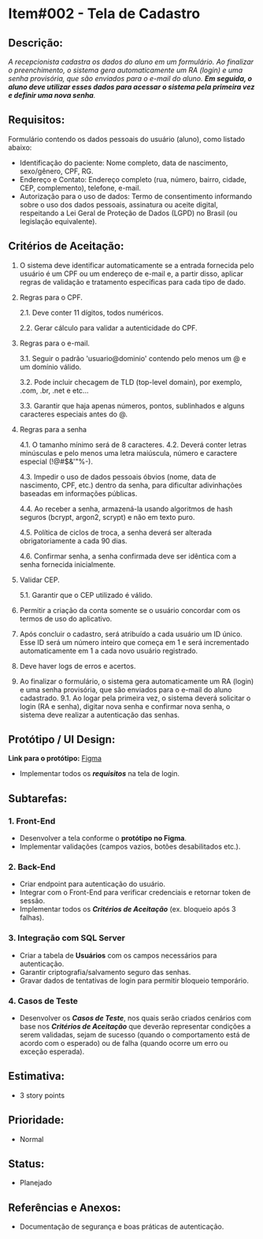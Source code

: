 # Item#002 - Tela de Cadastro

## **Descrição:**  
*A recepcionista cadastra os dados do aluno em um formulário. Ao finalizar o preenchimento, o sistema gera automaticamente um RA (login) e uma senha provisória, que são enviados para o e-mail do aluno. ***Em seguida, o aluno deve utilizar esses dados para acessar o sistema pela primeira vez e definir uma nova senha***.*  

## **Requisitos:**
Formulário contendo os dados pessoais do usuário (aluno), como listado abaixo:
- Identificação do paciente: Nome completo, data de nascimento, sexo/gênero, CPF, RG.
- Endereço e Contato: Endereço completo (rua, número, bairro, cidade, CEP, complemento), telefone, e-mail.
- Autorização para o uso de dados: Termo de consentimento informando sobre o uso dos dados pessoais, assinatura ou aceite digital, respeitando a Lei Geral de Proteção de Dados (LGPD) no Brasil (ou legislação equivalente).

## **Critérios de Aceitação:**
1. O sistema deve identificar automaticamente se a entrada fornecida pelo usuário é um CPF ou um endereço de e-mail e, a partir disso, aplicar regras de validação e tratamento específicas para cada tipo de dado.
2. Regras para o CPF.
   
    2.1. Deve conter 11 dígitos, todos numéricos.
   
    2.2. Gerar cálculo para validar a autenticidade do CPF.

3. Regras para o e-mail.		
   
    3.1. Seguir o padrão 'usuario@dominio' contendo pelo menos um @ e um domínio válido.
   
    3.2. Pode incluir checagem de TLD (top-level domain), por exemplo, .com, .br, .net e etc...
   
    3.3. Garantir que haja apenas números, pontos, sublinhados e alguns caracteres especiais antes do @.

4. Regras para a senha
   
    4.1. O tamanho mínimo será de 8 caracteres.
    4.2. Deverá conter letras minúsculas e pelo menos uma letra maiúscula, número e caractere especial (!@#$&'"%-).
   
    4.3. Impedir o uso de dados pessoais óbvios (nome, data de nascimento, CPF, etc.) dentro da senha, para dificultar adivinhações baseadas em informações públicas.
   
    4.4. Ao receber a senha, armazená-la usando algoritmos de hash seguros (bcrypt, argon2, scrypt) e não em texto puro.
   
    4.5. Política de ciclos de troca, a senha deverá ser alterada obrigatoriamente a cada 90 dias.
   
    4.6. Confirmar senha, a senha confirmada deve ser idêntica com a senha fornecida inicialmente.

5. Validar CEP.
   
    5.1. Garantir que o CEP utilizado é válido.

6. Permitir a criação da conta somente se o usuário concordar com os termos de uso do aplicativo.
7. Após concluir o cadastro, será atribuído a cada usuário um ID único. Esse ID será um número inteiro que começa em 1 e será incrementado automaticamente em 1 a cada novo usuário registrado.
8. Deve haver logs de erros e acertos.

9.  Ao finalizar o formulário, o sistema gera automaticamente um RA (login) e uma senha provisória, que são enviados para o e-mail do aluno cadastrado.
   	9.1. Ao logar pela primeira vez, o sistema deverá solicitar o login (RA e senha), digitar nova senha e confirmar nova senha, o sistema deve realizar a autenticação das senhas.

## **Protótipo / UI Design**:
**Link para o protótipo:** [Figma](https://www.figma.com/design/3IEKNX0N1ZoTbEZKxDIv6W/Giuseppe-Ferri's-team-library?t=cgAsHCThAqKPiv5w-1)

- Implementar todos os ***requisitos*** na tela de login.

## **Subtarefas**:
### 1. **Front-End**
- Desenvolver a tela conforme o **protótipo no Figma**.
- Implementar validações (campos vazios, botões desabilitados etc.).

### 2. **Back-End**
- Criar endpoint para autenticação do usuário.
- Integrar com o Front-End para verificar credenciais e retornar token de sessão.
- Implementar todos os ***Critérios de Aceitação*** (ex. bloqueio após 3 falhas).

### 3. **Integração com SQL Server**  
- Criar a tabela de **Usuários** com os campos necessários para autenticação.
- Garantir criptografia/salvamento seguro das senhas.
- Gravar dados de tentativas de login para permitir bloqueio temporário.

### 4. **Casos de Teste**
- Desenvolver os ***Casos de Teste***, nos quais serão criados cenários com base nos ***Critérios de Aceitação*** que deverão representar condições a serem validadas, sejam de sucesso (quando o comportamento está de acordo com o esperado) ou de falha (quando ocorre um erro ou exceção esperada).

## **Estimativa**:
- 3 story points

## **Prioridade**:
- Normal

## **Status**:
- Planejado

## **Referências e Anexos**:
- Documentação de segurança e boas práticas de autenticação.
